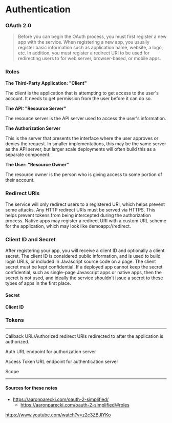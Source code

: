 # Authentication

### OAuth 2.0

>Before you can begin the OAuth process, you must first register a new app with the service. When registering a new app, you usually register basic information such as application name, website, a logo, etc. In addition, you must register a redirect URI to be used for redirecting users to for web server, browser-based, or mobile apps.

### Roles

**The Third-Party Application: "Client"**

The client is the application that is attempting to get access to the user's account. It needs to get permission from the user before it can do so.

**The API: "Resource Server"**

The resource server is the API server used to access the user's information.

**The Authorization Server**

This is the server that presents the interface where the user approves or denies the request. In smaller implementations, this may be the same server as the API server, but larger scale deployments will often build this as a separate component.

**The User: "Resource Owner"**

The resource owner is the person who is giving access to some portion of their account.

### Redirect URIs
The service will only redirect users to a registered URI, which helps prevent some attacks. Any HTTP redirect URIs must be served via HTTPS. This helps prevent tokens from being intercepted during the authorization process. Native apps may register a redirect URI with a custom URL scheme for the application, which may look like demoapp://redirect.

### Client ID and Secret
After registering your app, you will receive a client ID and optionally a client secret. The client ID is considered public information, and is used to build login URLs, or included in Javascript source code on a page. The client secret must be kept confidential. If a deployed app cannot keep the secret confidential, such as single-page Javascript apps or native apps, then the secret is not used, and ideally the service shouldn't issue a secret to these types of apps in the first place.

#### Secret

#### Client ID

### Tokens

---

Callback URL/Authorized redirect URIs
redirected to after the application is authorized.

Auth URL
endpoint for authorization server

Access Token URL
endpoint for authentication server

Scope

---
 #### Sources for these notes

 * https://aaronparecki.com/oauth-2-simplified/
    * https://aaronparecki.com/oauth-2-simplified/#roles

https://www.youtube.com/watch?v=z2c3ZBJlYKo
